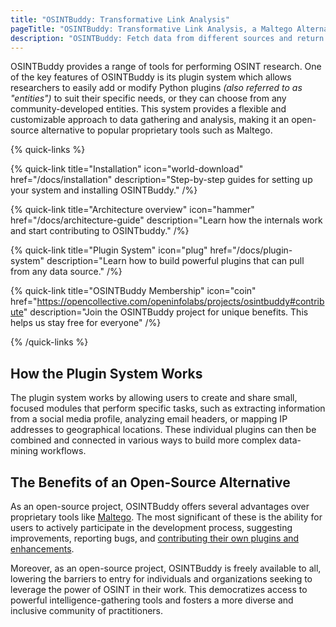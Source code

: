 ```yaml
---
title: "OSINTBuddy: Transformative Link Analysis"
pageTitle: "OSINTBuddy: Transformative Link Analysis, a Maltego Alternative"
description: "OSINTBuddy: Fetch data from different sources and return the results as visual entities that you can explore step-by-step. The Open-Source Link Analysis Solution."
---
```


OSINTBuddy provides a range of tools for performing OSINT research. One of the key features of OSINTBuddy is its plugin system which allows researchers to easily add or modify Python plugins _(also referred to as "entities")_ to suit their specific needs, or they can choose from any community-developed entities. This system provides a flexible and customizable approach to data gathering and analysis, making it an open-source alternative to popular proprietary tools such as Maltego.

{% quick-links %}

{% quick-link title="Installation" icon="world-download" href="/docs/installation" description="Step-by-step guides for setting up your system and installing OSINTBuddy." /%}

{% quick-link title="Architecture overview" icon="hammer" href="/docs/architecture-guide" description="Learn how the internals work and start contributing to OSINTbuddy." /%}

{% quick-link title="Plugin System" icon="plug" href="/docs/plugin-system" description="Learn how to build powerful plugins that can pull from any data source." /%}

{% quick-link title="OSINTBuddy Membership" icon="coin" href="https://opencollective.com/openinfolabs/projects/osintbuddy#contribute" description="Join the OSINTBuddy project for unique benefits. This helps us stay free for everyone" /%}


{% /quick-links %}


## How the Plugin System Works

The plugin system works by allowing users to create and share small, focused modules that perform specific tasks, such as extracting information from a social media profile, analyzing email headers, or mapping IP addresses to geographical locations. These individual plugins can then be combined and connected in various ways to build more complex data-mining workflows.


## The Benefits of an Open-Source Alternative

As an open-source project, OSINTBuddy offers several advantages over proprietary tools like [Maltego](https://www.maltego.com/). The most significant of these is the ability for users to actively participate in the development process, suggesting improvements, reporting bugs, and [contributing their own plugins and enhancements](/docs/registry-api).

Moreover, as an open-source project, OSINTBuddy is freely available to all, lowering the barriers to entry for individuals and organizations seeking to leverage the power of OSINT in their work. This democratizes access to powerful intelligence-gathering tools and fosters a more diverse and inclusive community of practitioners.

